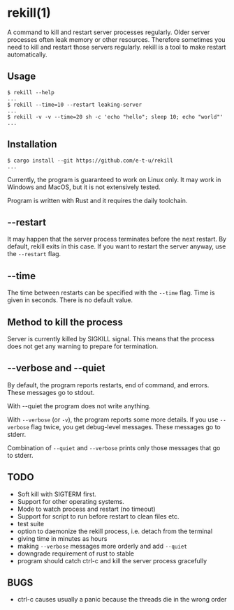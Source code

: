 # rekill(1)

A command to kill and restart server processes regularly.
Older server processes often leak memory or other resources. Therefore sometimes you need to kill and restart those servers regularly. rekill is a tool to make restart automatically.

## Usage

```console
$ rekill --help
...
$ rekill --time=10 --restart leaking-server
...
$ rekill -v -v --time=20 sh -c 'echo "hello"; sleep 10; echo "world"'
...
```

## Installation

```console
$ cargo install --git https://github.com/e-t-u/rekill
...
```

Currently, the program is guaranteed to work on Linux only. It may work in Windows and MacOS, but it is not extensively tested.

Program is written with Rust and it requires the daily toolchain.

## --restart

It may happen that the server process terminates before the next restart. By default, rekill exits in this case. If you want to restart the server anyway, use the `--restart` flag.

## --time

The time between restarts can be specified with the `--time` flag. Time is given in seconds. There is  no default value.

## Method to kill the process

Server is currently killed by SIGKILL signal. This means that the process does not get any warning to prepare for termination.

## --verbose and --quiet

By default, the program reports restarts, end of command, and errors. These messages go to stdout.

With --quiet the program does not write anything.

With `--verbose` (or `-v`), the program reports some more details. If you use `--verbose`  flag twice, you get debug-level messages.
These messages go to stderr.

Combination of `--quiet` and `--verbose` prints only those messages that go to stderr.

## TODO

- Soft kill with SIGTERM first.
- Support for other operating systems.
- Mode to watch process and restart (no timeout)
- Support for script to run before restart to clean files etc.
- test suite
- option to daemonize the rekill process, i.e. detach from the terminal
- giving time in minutes as hours
- making `--verbose` messages more orderly and add `--quiet`
- downgrade requirement of rust to stable
- program should catch ctrl-c and kill the server process gracefully

## BUGS

- ctrl-c causes usually a panic because the threads die in the wrong order